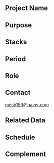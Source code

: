 ## Project Name

## Purpose

## Stacks

## Period

## Role

## Contact

mesh153@naver.com

## Related Data

## Schedule

## Complement 

